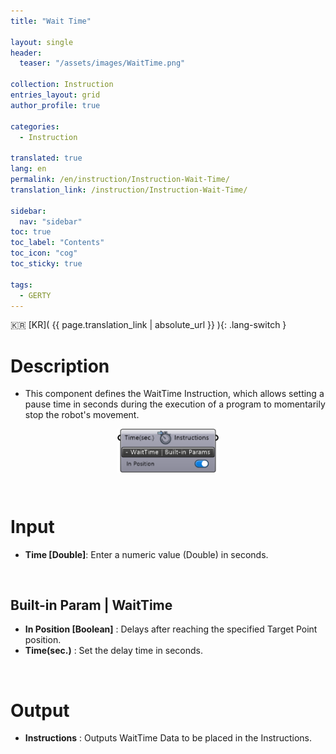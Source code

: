 ```yaml
---
title: "Wait Time"

layout: single
header:
  teaser: "/assets/images/WaitTime.png"

collection: Instruction
entries_layout: grid
author_profile: true

categories:
  - Instruction

translated: true
lang: en
permalink: /en/instruction/Instruction-Wait-Time/
translation_link: /instruction/Instruction-Wait-Time/

sidebar:
  nav: "sidebar"
toc: true
toc_label: "Contents"
toc_icon: "cog"
toc_sticky: true

tags: 
  - GERTY
---
```


:kr: [KR]( {{ page.translation_link | absolute_url }} ){: .lang-switch }

# Description

* This component defines the WaitTime Instruction, which allows setting a pause time in seconds during the execution of a program to momentarily stop the robot's movement.

<p align="center">  <img src="/assets/images/WaitTime.png" align="center" width="32%"></p>

<br>

# Input

* **Time [Double]**: Enter a numeric value (Double) in seconds.

<br>

## Built-in Param | WaitTime

* **In Position [Boolean]** : Delays after reaching the specified Target Point position.
* **Time(sec.)** : Set the delay time in seconds.

<br>

# Output

* **Instructions** : Outputs WaitTime Data to be placed in the Instructions.